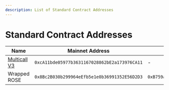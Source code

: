 ```yaml
---
description: List of Standard Contract Addresses
---
```


# Standard Contract Addresses

| Name         | Mainnet Address                            | Testnet Address                            | Verify                                                           | Source                          |
|--------------|--------------------------------------------|--------------------------------------------|------------------------------------------------------------------|---------------------------------|
| [Multicall V3][multicall] | `0xcA11bde05977b3631167028862bE2a173976CA11` | - | [Mainnet][multicall-verify-mainnet] | [Multicall3.sol][multicall-source] |
| Wrapped ROSE | `0x8Bc2B030b299964eEfb5e1e0b36991352E56D2D3` | `0xB759a0fbc1dA517aF257D5Cf039aB4D86dFB3b94` | [Mainnet][wrose-verify-mainnet], [Testnet][wrose-verify-testnet] | [WrappedROSE.sol][wrose-source] |

[multicall-source]: https://github.com/mds1/multicall/blob/main/src/Multicall3.sol
[multicall-verify-mainnet]: https://sourcify.dev/#/lookup/0xcA11bde05977b3631167028862bE2a173976CA11
[multicall]: https://multicall3.com/

[wrose-source]: https://github.com/oasisprotocol/sapphire-paratime/blob/main/contracts/contracts/WrappedROSE.sol
[wrose-verify-mainnet]: https://sourcify.dev/#/lookup/0x8Bc2B030b299964eEfb5e1e0b36991352E56D2D3
[wrose-verify-testnet]: https://sourcify.dev/#/lookup/0xB759a0fbc1dA517aF257D5Cf039aB4D86dFB3b94
